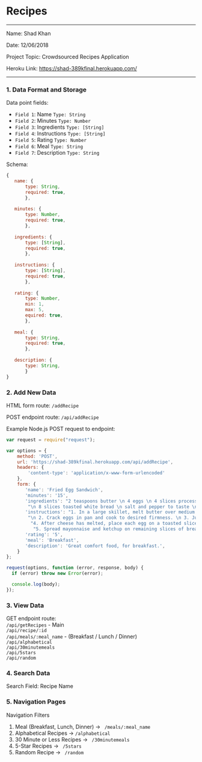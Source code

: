 
# Recipes

---

Name: Shad Khan

Date: 12/06/2018

Project Topic: Crowdsourced Recipes Application

Heroku Link: https://shad-389kfinal.herokuapp.com/

---


### 1. Data Format and Storage

Data point fields:
- `Field 1`:     Name       `Type: String`
- `Field 2`:     Minutes       `Type: Number`
- `Field 3`:     Ingredients       `Type: [String]`
- `Field 4`:     Instructions       `Type: [String]`
- `Field 5`:     Rating       `Type: Number`
- `Field 6`:     Meal       `Type: String`
- `Field 7`:     Description      `Type: String`

Schema: 
```javascript
{
   name: {
       type: String,
       required: true,
       },
       
   minutes: {
       type: Number,
       required: true,
       },
       
   ingredients: {
       type: [String],
       required: true,
       },
       
   instructions: {
       type: [String],
       required: true,
       },
       
   rating: {
       type: Number,
       min: 1,
       max: 5,
       equired: true,
       },
       
   meal: {
       type: String,
       required: true,
       },
       
   description: {
       type: String,
       }
}
```

### 2. Add New Data

HTML form route: `/addRecipe`

POST endpoint route: `/api/addRecipe`

Example Node.js POST request to endpoint: 
```javascript
var request = require("request");

var options = { 
    method: 'POST',
    url: 'https://shad-389kfinal.herokuapp.com/api/addRecipe',
    headers: { 
        'content-type': 'application/x-www-form-urlencoded' 
    },
    form: { 
       'name': 'Fried Egg Sandwich',
       'minutes': '15',
       'ingredients': "2 teaspoons butter \n 4 eggs \n 4 slices processed American cheese " +
        "\n 8 slices toasted white bread \n salt and pepper to taste \n 2 tablespoons mayonnaise \n 2 tablespoons ketchup",
       'instructions': "1. In a large skillet, melt butter over medium high heat. " +
        "\n 2. Crack eggs in pan and cook to desired firmness. \n 3. Just before eggs are cooked, place a slice of cheese over each egg. \n" +
         "4. After cheese has melted, place each egg on a toasted slice of bread. \n 5. Season eggs with salt and pepper. \n" +
          "5. Spread mayonnaise and ketchup on remaining slices of bread and cover eggs with bread to make 4 sandwiches.",
       'rating': '5',
       'meal': 'Breakfast',
       'description': 'Great comfort food, for breakfast.',
    } 
};

request(options, function (error, response, body) {
  if (error) throw new Error(error);

  console.log(body);
});
```

### 3. View Data

GET endpoint route: 
<br/>`/api/getRecipes` - Main 
<br> `/api/recipe/:id` 
<br> `/api/meals/:meal_name` - (Breakfast / Lunch / Dinner)
<br> `/api/alphabetical`
<br> `/api/30minutemeals`
<br> `/api/5stars`
<br> `/api/random` 

### 4. Search Data

Search Field: Recipe Name

### 5. Navigation Pages

Navigation Filters
1. Meal (Breakfast, Lunch, Dinner) -> `  /meals/:meal_name  `
2. Alphabetical Recipes -> ` /alphabetical `
3. 30 Minute or Less Recipes -> `  /30minutemeals  `
4. 5-Star Recipes -> `  /5stars  `
5. Random Recipe -> `  /random  `

